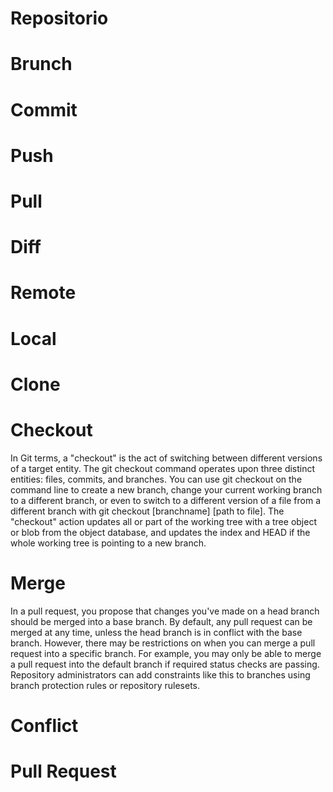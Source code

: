 # Repositorio
# Brunch
# Commit
# Push
# Pull
# Diff
# Remote
# Local
# Clone
# Checkout
In Git terms, a "checkout" is the act of switching between different versions of a target entity. The git checkout command operates upon three distinct entities: files, commits, and branches. You can use git checkout on the command line to create a new branch, change your current working branch to a different branch, or even to switch to a different version of a file from a different branch with git checkout [branchname] [path to file]. The "checkout" action updates all or part of the working tree with a tree object or blob from the object database, and updates the index and HEAD if the whole working tree is pointing to a new branch.
# Merge
In a pull request, you propose that changes you've made on a head branch should be merged into a base branch. By default, any pull request can be merged at any time, unless the head branch is in conflict with the base branch. However, there may be restrictions on when you can merge a pull request into a specific branch. For example, you may only be able to merge a pull request into the default branch if required status checks are passing. Repository administrators can add constraints like this to branches using branch protection rules or repository rulesets.
# Conflict
# Pull Request

